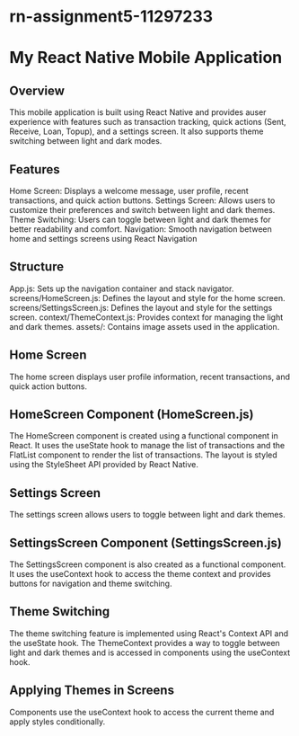 # rn-assignment5-11297233

# My React Native Mobile Application
## Overview
This mobile application is built using React Native and provides auser experience with features such as transaction tracking, quick actions (Sent, Receive, Loan, Topup), and a settings screen. It also supports theme switching between light and dark modes.

## Features
Home Screen: Displays a welcome message, user profile, recent transactions, and quick action buttons.
Settings Screen: Allows users to customize their preferences and switch between light and dark themes.
Theme Switching: Users can toggle between light and dark themes for better readability and comfort.
Navigation: Smooth navigation between home and settings screens using React Navigation

## Structure
App.js: Sets up the navigation container and stack navigator.
screens/HomeScreen.js: Defines the layout and style for the home screen.
screens/SettingsScreen.js: Defines the layout and style for the settings screen.
context/ThemeContext.js: Provides context for managing the light and dark themes.
assets/: Contains image assets used in the application.

## Home Screen
The home screen displays user profile information, recent transactions, and quick action buttons.

## HomeScreen Component (HomeScreen.js)
The HomeScreen component is created using a functional component in React. It uses the useState hook to manage the list of transactions and the FlatList component to render the list of transactions. The layout is styled using the StyleSheet API provided by React Native.

## Settings Screen
The settings screen allows users to toggle between light and dark themes.

## SettingsScreen Component (SettingsScreen.js)
The SettingsScreen component is also created as a functional component. It uses the useContext hook to access the theme context and provides buttons for navigation and theme switching.

## Theme Switching
The theme switching feature is implemented using React's Context API and the useState hook. The ThemeContext provides a way to toggle between light and dark themes and is accessed in components using the useContext hook.

## Applying Themes in Screens
Components use the useContext hook to access the current theme and apply styles conditionally.
